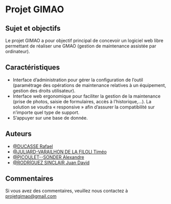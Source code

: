 # Projet GIMAO

## Sujet et objectifs

Le projet GIMAO a pour objectif principal de concevoir un logiciel web libre permettant de réaliser une GMAO (gestion de maintenance assistée par ordinateur).



## Caractéristiques

- Interface d’administration pour gérer la configuration de l’outil (paramétrage des opérations de maintenance relatives à un équipement, gestion des droits utilisateur).
- Interface web ergonomique pour faciliter la gestion de la maintenance (prise de photos, saisie de formulaires, accès à l’historique,...). La solution se voudra « responsive » afin d’assurer la compatibilité sur n’importe quel type de support.
- S’appuyer sur une base de donnée.


## Auteurs

- [@DUCASSE Rafael](https://github.com/DucasseRafael732)
- [@JULIARD-VARAILHON DE LA FILOLI Timéo](https://github.com/timouchee)
- [@PICOULET--SONDER Alexandre](https://github.com/alex-picoulet)
- [@RODRÍGUEZ SINCLAIR Juan David](https://github.com/JDRSinclair)



## Commentaires

Si vous avez des commentaires, veuillez nous contactez à projetgimao@gmail.com
